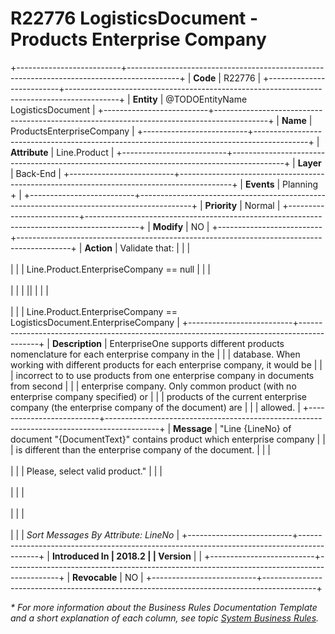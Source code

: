﻿---
erp.type: business-rule
erp.entity: TODOEntityName LogisticsDocument
---

# R22776 LogisticsDocument - Products Enterprise Company
+--------------------------+-------------------------------------------------------------------------------------------+
| **Code**                 | R22776                                                                                    |
+--------------------------+-------------------------------------------------------------------------------------------+
| **Entity**               | @TODOEntityName LogisticsDocument                                                         |
+--------------------------+-------------------------------------------------------------------------------------------+
| **Name**                 | ProductsEnterpriseCompany                                                                 |
+--------------------------+-------------------------------------------------------------------------------------------+
| **Attribute**            | Line.Product                                                                              |
+--------------------------+-------------------------------------------------------------------------------------------+
| **Layer**                | Back-End                                                                                  |
+--------------------------+-------------------------------------------------------------------------------------------+
| **Events**               | Planning +                                                                                |
+--------------------------+-------------------------------------------------------------------------------------------+
| **Priority**             | Normal                                                                                    |
+--------------------------+-------------------------------------------------------------------------------------------+
| **Modify**               | NO                                                                                        |
+--------------------------+-------------------------------------------------------------------------------------------+
| **Action**               | Validate that:                                                                            |
|                          | <br/><br/>                                                                                |
|                          | Line.Product.EnterpriseCompany == null                                                    |
|                          | <br/><br/>                                                                                |
|                          | \|\|                                                                                      |
|                          | <br/><br/>                                                                                |
|                          | Line.Product.EnterpriseCompany == LogisticsDocument.EnterpriseCompany                     |
+--------------------------+-------------------------------------------------------------------------------------------+
| **Description**          | EnterpriseOne supports different products nomenclature for each enterprise company in the |
|                          | database. When working with different products for each enterprise company, it would be   |
|                          | incorrect to to use products from one enterprise company in documents from second         |
|                          | enterprise company. Only common product (with no enterprise company specified) or         |
|                          | products of the current enterprise company (the enterprise company of the document) are   |
|                          | allowed.                                                                                  |
+--------------------------+-------------------------------------------------------------------------------------------+
| **Message**              | \"Line {LineNo} of document \"{DocumentText}\" contains product which enterprise company  |
|                          | is different than the enterprise company of the document.                                 |
|                          | <br/><br/>                                                                                |
|                          | Please, select valid product.\"                                                           |
|                          | <br/><br/>                                                                                |
|                          | <br/><br/>                                                                                |
|                          | <br/><br/>                                                                                |
|                          | *Sort Messages By Attribute: LineNo*                                                      |
+--------------------------+-------------------------------------------------------------------------------------------+
| **Introduced In          | 2018.2                                                                                    |
| Version**                |                                                                                           |
+--------------------------+-------------------------------------------------------------------------------------------+
| **Revocable**            | NO                                                                                        |
+--------------------------+-------------------------------------------------------------------------------------------+

  *\* For more information about the Business Rules Documentation Template and a short explanation of each column, see
topic [System Business Rules](../templates/template-description-system-business-rules.md).*
